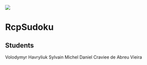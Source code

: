 ![](https://github.com/volodymyr-havryliuk/RcpSudoku/workflows/CI/badge.svg)

# RcpSudoku

## Students

Volodymyr Havryliuk
Sylvain Michel
Daniel Craviee de Abreu Vieira
